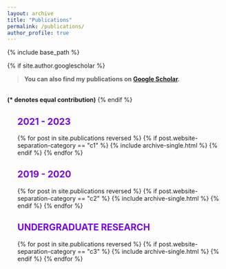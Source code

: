 ```yaml
---
layout: archive
title: "Publications"
permalink: /publications/
author_profile: true
---
```


{% include base_path %}

{% if site.author.googlescholar %}
 <!-- <button class="btn--warning"> You can also find my publications on <a href="{{ author.googlescholar }}">Google Scholar</a>. </button>  -->
 > <b>You can also find my publications on <a href="{{ author.googlescholar }}">Google Scholar</a>. 
 <br> 
 (* denotes equal contribution)</b>
{% endif %}
<!-- <h2>(* denotes equal contribution) </h2>  -->


<!-- {% if author.googlescholar %}
  You can also find my articles on <u><a href="{{ author.googlescholar }}">my Google Scholar profile</a>.</u>
{% endif %} -->

<ol class="leftpad" reversed>

<h2 style="color:#7700DD"> 2021 - 2023 </h2>
<!-- <h3 style="color:#7700DD">JOURNAL, CONFERENCE, AND WORKSHOP PAPERS </h3>  -->
<!--AND DEMONSTRATIONS (PEER-REVIEWED)-->
{% for post in site.publications reversed %}
  {% if post.website-separation-category == "c1" %}
    {% include archive-single.html %}
  {% endif %}
{% endfor %}

<h2 style="color:#7700DD"> 2019 - 2020 </h2>
<!-- <h3 style="color:#7700DD">POSTERS AND SYMPOSIUMS </h3>  -->
<!--AND UNPUBLISHED WORKS-->
{% for post in site.publications reversed %}
  {% if post.website-separation-category == "c2" %}
    {% include archive-single.html %}
  {% endif %}
{% endfor %}


<h2 style="color:#7700DD">UNDERGRADUATE RESEARCH</h2> 
{% for post in site.publications reversed %}
  {% if post.website-separation-category == "c3" %}
    {% include archive-single.html %}
  {% endif %}
{% endfor %}

</ol>